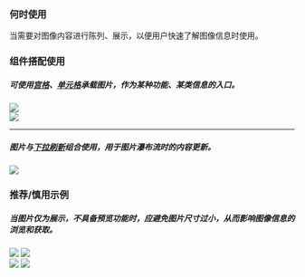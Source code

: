 

### 何时使用

当需要对图像内容进行陈列、展示，以便用户快速了解图像信息时使用。

### 组件搭配使用

##### 可使用[宫格](./grid)、[单元格](./cell)承载图片，作为某种功能、某类信息的入口。

<div class="legend">
  <div class="item">
    <img src="https://tdesign.gtimg.com/site/design/mobile-guide/image/image-1.png" />
  </div>

  <div class="item">
    <img src="https://tdesign.gtimg.com/site/design/mobile-guide/image/image-2.png" />
  </div>
</div>

<hr />

##### 图片与[下拉刷新](./pull-down-refresh)组合使用，用于图片瀑布流时的内容更新。

<div class="legend">
  <div class="item">
    <img src="https://tdesign.gtimg.com/site/design/mobile-guide/image/image-3.png" />
  </div>
</div>

### 推荐/慎用示例

##### 当图片仅为展示，不具备预览功能时，应避免图片尺寸过小，从而影响图像信息的浏览和获取。

<div class="legend">
  <div class="item">
    <img src="https://tdesign.gtimg.com/site/design/mobile-guide/image/image-4.png" />
    <img class="tag" src="https://tdesign.gtimg.com/site/doc/good.png" />
  </div>

  <div class="item">
    <img src="https://tdesign.gtimg.com/site/design/mobile-guide/image/image-5.png" />
    <img class="tag" src="https://tdesign.gtimg.com/site/doc/bad.png" />
  </div>
</div>
